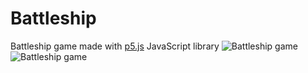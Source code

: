 # Battleship
Battleship game made with [p5.js](https://p5js.org "p5 Home page") JavaScript library 
<img src="https://i.imgur.com/LQ1yO8n.png" alt="Battleship game" />
<img src="https://i.imgur.com/WSE7DXp.png" alt="Battleship game" />
